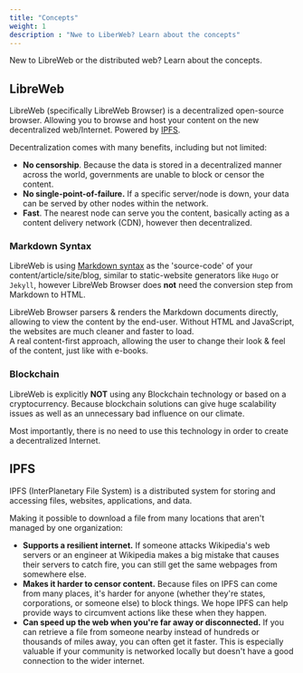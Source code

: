 ```yaml
---
title: "Concepts"
weight: 1
description : "Nwe to LiberWeb? Learn about the concepts"
---
```


New to LibreWeb or the distributed web? Learn about the concepts.

## LibreWeb

LibreWeb (specifically LibreWeb Browser) is a decentralized open-source browser. Allowing you to browse and host your content on the new decentralized web/Internet. Powered by [IPFS](#ipfs). 

Decentralization comes with many benefits, including but not limited:

* **No censorship**. Because the data is stored in a decentralized manner across the world, governments are unable to block or censor the content.
* **No single-point-of-failure.** If a specific server/node is down, your data can be served by other nodes within the network.
* **Fast**. The nearest node can serve you the content, basically acting as a content delivery network (CDN), however then decentralized.

### Markdown Syntax

LibreWeb is using [Markdown syntax](https://en.wikipedia.org/wiki/Markdown) as the 'source-code' of your content/article/site/blog, similar to static-website generators like `Hugo` or `Jekyll`, however LibreWeb Browser does **not** need the conversion step from Markdown to HTML. 

LibreWeb Browser parsers & renders the Markdown documents directly, allowing to view the content by the end-user. Without HTML and JavaScript, the websites are much cleaner and faster to load.  
A real content-first approach, allowing the user to change their look & feel of the content, just like with e-books.

### Blockchain

LibreWeb is explicitly **NOT** using any Blockchain technology or based on a cryptocurrency. Because blockchain solutions can give huge scalability issues as well as an unnecessary bad influence on our climate. 

Most importantly, there is no need to use this technology in order to create a decentralized Internet.

## IPFS

IPFS (InterPlanetary File System) is a distributed system for storing and accessing files, websites, applications, and data.

Making it possible to download a file from many locations that aren't managed by one organization:

* **Supports a resilient internet.** If someone attacks Wikipedia's web servers or an engineer at Wikipedia makes a big mistake that causes their servers to catch fire, you can still get the same webpages from somewhere else.
* **Makes it harder to censor content.** Because files on IPFS can come from many places, it's harder for anyone (whether they're states, corporations, or someone else) to block things. We hope IPFS can help provide ways to circumvent actions like these when they happen.
* **Can speed up the web when you're far away or disconnected.** If you can retrieve a file from someone nearby instead of hundreds or thousands of miles away, you can often get it faster. This is especially valuable if your community is networked locally but doesn't have a good connection to the wider internet. 

